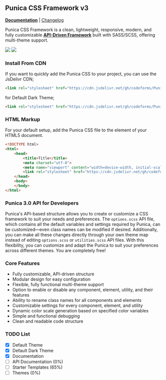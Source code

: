## Punica CSS Framework v3
<p>
    <a href="https://codeforms.github.io/Punica-CSS-Framework" target="_blank"><strong>Documentation</strong></a> |
    <a href="https://github.com/codeforms/Punica-CSS-Framework/releases">Changelog</a>
</p>
<p>
    Punica CSS Framework is a clean, lightweight, responsive, modern, and fully customizable <ins><b>API-Driven Framework</b></ins> built with SASS/SCSS, offering multi-theme support.
</p>
<p>
    <a href="https://github.com/codeforms/Punica-CSS-Framework/blob/master/LICENSE"><img src="https://img.shields.io/github/license/codeforms/Punica-CSS-Framework"></a>
    <a href="https://github.com/codeforms/Punica-CSS-Framework/releases"><img src="https://img.shields.io/github/v/release/codeforms/Punica-CSS-Framework"></a>
</p>

### Install From CDN
If you want to quickly add the Punica CSS to your project, you can use the JsDelivr CDN;
```html
<link rel="stylesheet" href="https://cdn.jsdelivr.net/gh/codeforms/Punica-CSS-Framework@3.x.x/dist/punica.min.css" crossorigin="anonymous">
```
for Default Dark Theme;
```html
<link rel="stylesheet" href="https://cdn.jsdelivr.net/gh/codeforms/Punica-CSS-Framework@3.x.x/dist/punica-dark.min.css" crossorigin="anonymous">
```
### HTML Markup
For your default setup, add the Punica CSS file to the <head> element of your HTML5 document.
```html
<!DOCTYPE html>
<html>
    <head>
        <title>Title</title>
        <meta charset="utf-8">
        <meta name="viewport" content="width=device-width, initial-scale=1">
        <link rel="stylesheet" href="https://cdn.jsdelivr.net/gh/codeforms/Punica-CSS-Framework@3.x.x/dist/punica.min.css" crossorigin="anonymous">
    </head>
    <body>
    </body>
</html>
```
### Punica 3.0 API for Developers
Punica's API-based structure allows you to create or customize a CSS framework to suit your needs and preferences. The ```options.scss``` API file, which contains all the default variables and settings required by Punica, can be customized—even class names can be modified if desired. Additionally, you can make all these changes directly through your own theme map instead of editing ```options.scss``` or ```utilities.scss``` API files. With this flexibility, you can customize and adapt the Punica to suit your preferences across different themes. You are completely free!

### Core Features
* Fully customizable, API-driven structure
* Modular design for easy configuration
* Flexible, fully functional multi-theme support
* Option to enable or disable any component, element, utility, and their features
* Ability to rename class names for all components and elements
* Customizable settings for every component, element, and utility
* Dynamic color scale generation based on specified color variables
* Simple and functional debugging
* Clean and readable code structure

### TODO List
- [x] Default Theme
- [x] Default Dark Theme
- [x] Documentation
- [ ] API Documentation (0%)
- [ ] Starter Templates (65%)
- [ ] Themes (0%)